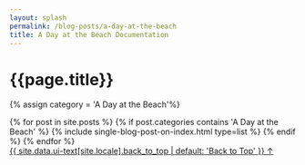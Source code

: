 ```yaml
---
layout: splash
permalink: /blog-posts/a-day-at-the-beach
title: A Day at the Beach Documentation
---
```


<link
  rel="stylesheet"
  type="text/css"
  href="/assets/css/blog-posts.css"
/>
<link
  rel="stylesheet"
  type="text/css"
  href="/assets/css/blog-style.css"
/>

<h1 id="page-title">{{page.title}}</h1>

{% assign category = 'A Day at the Beach'%}

<section id="{{ category | slugify | downcase }}" class="taxonomy__section">
<div>
{% for post in site.posts %}
{% if post.categories contains 'A Day at the Beach' %}
{% include single-blog-post-on-index.html type=list %}
{% endif %}
{% endfor %}
</div>
<a href="#page-title" class="back-to-top">{{ site.data.ui-text[site.locale].back_to_top | default: 'Back to Top' }} &uarr;</a>
</section>

